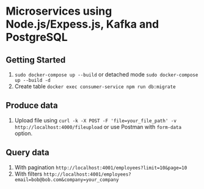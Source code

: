 # Microservices using Node.js/Expess.js, Kafka and PostgreSQL

## Getting Started
1. `sudo docker-compose up --build` or detached mode `sudo docker-compose up --build -d`
2. Create table `docker exec consumer-service npm run db:migrate`

## Produce data
1. Upload file using `curl -k -X POST -F 'file=your_file_path' -v  http://localhost:4000/fileupload` or use Postman with `form-data` option.

## Query data
1. With pagination `http://localhost:4001/employees?limit=10&page=10`
2. With filters `http://localhost:4001/employees?email=bob@bob.com&company=your_company`
